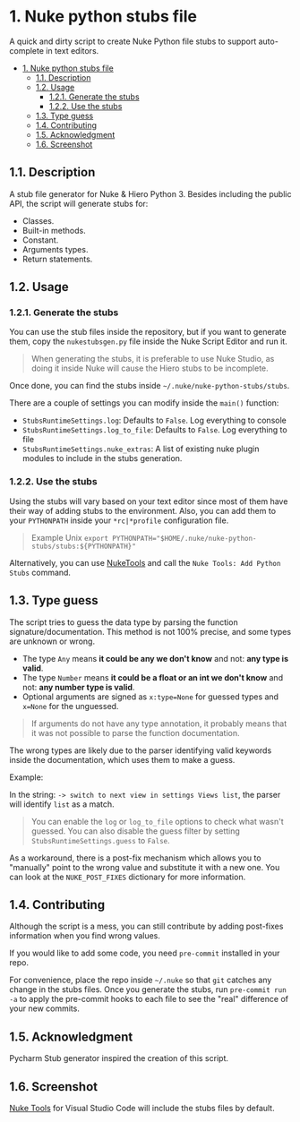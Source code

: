 # 1. Nuke python stubs file

A quick and dirty script to create Nuke Python file stubs to support auto-complete in text editors.

- [1. Nuke python stubs file](#1-nuke-python-stubs-file)
  - [1.1. Description](#11-description)
  - [1.2. Usage](#12-usage)
    - [1.2.1. Generate the stubs](#121-generate-the-stubs)
    - [1.2.2. Use the stubs](#122-use-the-stubs)
  - [1.3. Type guess](#13-type-guess)
  - [1.4. Contributing](#14-contributing)
  - [1.5. Acknowledgment](#15-acknowledgment)
  - [1.6. Screenshot](#16-screenshot)

## 1.1. Description

A stub file generator for Nuke & Hiero Python 3. Besides including the public API, the script will generate stubs for:

- Classes.
- Built-in methods.
- Constant.
- Arguments types.
- Return statements.

## 1.2. Usage

### 1.2.1. Generate the stubs

You can use the stub files inside the repository, but if you want to generate them, copy the `nukestubsgen.py` file inside the Nuke Script Editor and run it.

> When generating the stubs, it is preferable to use Nuke Studio, as doing it inside Nuke will cause the Hiero stubs to be incomplete.

Once done, you can find the stubs inside `~/.nuke/nuke-python-stubs/stubs`.

There are a couple of settings you can modify inside the `main()` function:

- `StubsRuntimeSettings.log`: Defaults to `False`. Log everything to console
- `StubsRuntimeSettings.log_to_file`: Defaults to `False`. Log everything to file
- `StubsRuntimeSettings.nuke_extras`: A list of existing nuke plugin modules to include in the stubs generation.

### 1.2.2. Use the stubs

Using the stubs will vary based on your text editor since most of them have their way of adding stubs to the environment. Also, you can add them to your `PYTHONPATH` inside your `*rc|*profile` configuration file.

> Example Unix `export PYTHONPATH="$HOME/.nuke/nuke-python-stubs/stubs:${PYTHONPATH}"`

Alternatively, you can use [NukeTools](https://marketplace.visualstudio.com/items?itemName=virgilsisoe.nuke-tools) and call the `Nuke Tools: Add Python Stubs` command.

## 1.3. Type guess

The script tries to guess the data type by parsing the function signature/documentation. This method is not 100% precise, and some types are unknown or wrong.

- The type `Any` means **it could be any we don't know** and not: **any type is valid**.
- The type  `Number` means **it could be a float or an int we don't know** and not: **any number type is valid**.
- Optional arguments are signed as `x:type=None` for guessed types and `x=None` for the unguessed.

> If arguments do not have any type annotation, it probably means that it was not possible to parse the function documentation.

The wrong types are likely due to the parser identifying valid keywords inside the documentation, which uses them to make a guess.

Example:

In the string: `-> switch to next view in settings Views list`, the parser will identify `list` as a match.

> You can enable the `log` or `log_to_file` options to check what wasn't guessed.
> You can also disable the guess filter by setting `StubsRuntimeSettings.guess` to `False`.

As a workaround, there is a post-fix mechanism which allows you to "manually" point to the wrong value and substitute it with a new one. You can look at the `NUKE_POST_FIXES` dictionary for more information.

## 1.4. Contributing

Although the script is a mess, you can still contribute by adding post-fixes information when you find wrong values.

If you would like to add some code, you need `pre-commit` installed in your repo.

For convenience, place the repo inside `~/.nuke` so that `git` catches any change in the stubs files. Once you generate the stubs, run `pre-commit run -a` to apply the pre-commit hooks to each file to see the "real" difference of your new commits.

## 1.5. Acknowledgment

Pycharm Stub generator inspired the creation of this script.

## 1.6. Screenshot

[Nuke Tools](https://marketplace.visualstudio.com/items?itemName=virgilsisoe.nuke-tools) for Visual Studio Code will include the stubs files by default.
